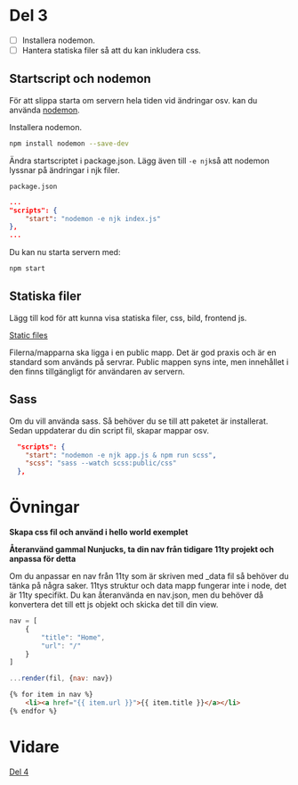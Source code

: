 # Del 3

- [ ] Installera nodemon.
- [ ] Hantera statiska filer så att du kan inkludera css.

## Startscript och nodemon

För att slippa starta om servern hela tiden vid ändringar osv. kan du använda [nodemon](https://www.npmjs.com/package/nodemon).

Installera nodemon.

```bash
npm install nodemon --save-dev
```

Ändra startscriptet i package.json.
Lägg även till `-e njk`så att nodemon lyssnar på ändringar i njk filer.

`package.json`
```json
...
"scripts": {
    "start": "nodemon -e njk index.js"
},
...
```

Du kan nu starta servern med:

```bash
npm start
```

## Statiska filer

Lägg till kod för att kunna visa statiska filer, css, bild, frontend js.

[Static files](https://expressjs.com/en/starter/static-files.html)

Filerna/mapparna ska ligga i en public mapp. Det är god praxis och är en standard som används på servrar. Public mappen syns inte, men innehållet i den finns tillgängligt för användaren av servern.

## Sass

Om du vill använda sass. Så behöver du se till att paketet är installerat.
Sedan uppdaterar du din script fil, skapar mappar osv.

```json
  "scripts": {
    "start": "nodemon -e njk app.js & npm run scss",
    "scss": "sass --watch scss:public/css"
  },
```

# Övningar

**Skapa css fil och använd i hello world exemplet**

**Återanvänd gammal Nunjucks, ta din nav från tidigare 11ty projekt och anpassa för detta**

Om du anpassar en nav från 11ty som är skriven med _data fil så behöver du tänka på några saker.
11tys struktur och data mapp fungerar inte i node, det är 11ty specifikt.
Du kan återanvända en nav.json, men du behöver då konvertera det till ett js objekt och skicka det till din view.

```js
nav = [
    {
        "title": "Home",
        "url": "/"
    }
]

...render(fil, {nav: nav})
```

```html
{% for item in nav %}
    <li><a href="{{ item.url }}">{{ item.title }}</a></li>
{% endfor %}
```

# Vidare

[Del 4](part4.md)